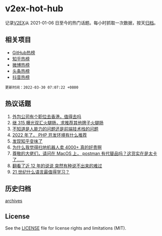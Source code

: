 # v2ex-hot-hub

 记录[V2EX](https://www.v2ex.com/)从 2021-01-06 日至今的热门话题。每小时抓取一次数据，按天[归档](archives)。
 
 ## 相关项目

- [GitHub热榜](https://github.com/lonnyzhang423/github-hot-hub)
- [知乎热榜](https://github.com/lonnyzhang423/zhihu-hot-hub)
- [微博热榜](https://github.com/lonnyzhang423/weibo-hot-hub)
- [头条热榜](https://github.com/lonnyzhang423/toutiao-hot-hub)
- [抖音热榜](https://github.com/lonnyzhang423/douyin-hot-hub)


 `更新时间：2022-03-30 07:07:22 +0800`

## 热议话题

1. [外包公司有个职位去香港，值得去吗](https://www.v2ex.com/t/843541)
1. [继 315 曝光双汇火腿肠，求推荐其他牌子火腿肠](https://www.v2ex.com/t/843531)
1. [不知道是人能力的问题还是前端技术栈的问题](https://www.v2ex.com/t/843599)
1. [2022 年了， PHP 开发环境有什么推荐](https://www.v2ex.com/t/843525)
1. [发现知乎变味了](https://www.v2ex.com/t/843603)
1. [为什么我觉得扫地机器人卖 4000+ 真的好贵啊](https://www.v2ex.com/t/843546)
1. [尊敬的大佬们，请问在 MacOS 上， postman 有代替品吗？这货实在是太卡了……](https://www.v2ex.com/t/843621)
1. [翻看了近 12 年的说说 突然有种说不出来的难过](https://www.v2ex.com/t/843534)
1. [21 世纪什么语言最值得学习？](https://www.v2ex.com/t/843536)

## 历史归档

[archives](archives)

## License

See the [LICENSE](LICENSE) file for license rights and limitations (MIT).
